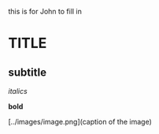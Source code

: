 this is for John to fill in

# TITLE

## subtitle

*italics*

**bold**

[../images/image.png](caption of the image)
